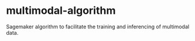 # multimodal-algorithm
Sagemaker algorithm to facilitate the training and inferencing of multimodal data.
